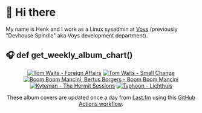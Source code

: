 # 👋 Hi there

My name is Henk and I work as a Linux sysadmin at <a href="https://www.voys.co/about/">Voys</a> (previously "Devhouse Spindle" aka Voys development department).

## 🎧 def get_weekly_album_chart()
<!-- lastfm -->
<p align="center"><a href="https://www.last.fm/music/Tom+Waits/Foreign+Affairs"><img src="https://lastfm.freetls.fastly.net/i/u/64s/a677928812ad4c72b81a9d5f279d6072.png" title="Tom Waits - Foreign Affairs"></a> <a href="https://www.last.fm/music/Tom+Waits/Small+Change"><img src="https://lastfm.freetls.fastly.net/i/u/64s/8582bb4e00317be8e080e715b3f4ca04.jpg" title="Tom Waits - Small Change"></a> <a href="https://www.last.fm/music/Boom+Boom+Mancini,+Bertus+Borgers/Boom+Boom+Mancini"><img src="https://lastfm.freetls.fastly.net/i/u/64s/4998a94a54482084f0c476f39a5a8d9a.jpg" title="Boom Boom Mancini, Bertus Borgers - Boom Boom Mancini"></a> <a href="https://www.last.fm/music/Kyteman/The+Hermit+Sessions"><img src="https://lastfm.freetls.fastly.net/i/u/64s/66db856b1b9e4d15b08905635e6e9bd9.jpg" title="Kyteman - The Hermit Sessions"></a> <a href="https://www.last.fm/music/Typhoon/Lichthuis"><img src="https://lastfm.freetls.fastly.net/i/u/64s/8d96520d61bf5ac87b4c645704c3b335.jpg" title="Typhoon - Lichthuis"></a> </p>

<p align="center">These album covers are updated once a day from <a href="https://www.last.fm/user/hbokh">Last.fm</a> using this <a href="https://github.com/marketplace/actions/lastfm-to-markdown">GitHub Actions workflow</a>.</p>
